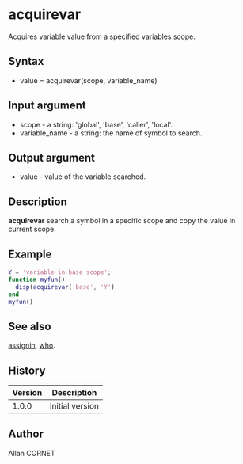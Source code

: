 # acquirevar

Acquires variable value from a specified variables scope.

## Syntax

- value = acquirevar(scope, variable_name)

## Input argument

- scope - a string: 'global', 'base', 'caller', 'local'.
- variable_name - a string: the name of symbol to search.

## Output argument

- value - value of the variable searched.

## Description

  <p><b>acquirevar</b> search a symbol in a specific scope and copy the value in current scope.</p>

## Example

```matlab
Y = 'variable in base scope';
function myfun()
  disp(acquirevar('base', 'Y')
end
myfun()
```

## See also

[assignin](assignin.md), [who](who.md).

## History

| Version | Description     |
| ------- | --------------- |
| 1.0.0   | initial version |

## Author

Allan CORNET
